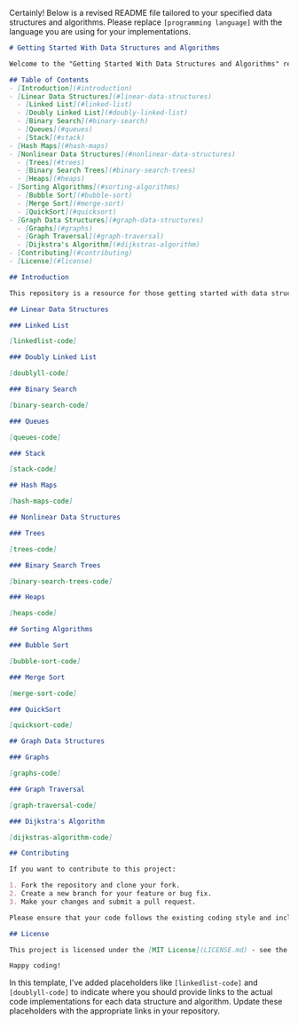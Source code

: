 Certainly! Below is a revised README file tailored to your specified data structures and algorithms. Please replace `[programming language]` with the language you are using for your implementations.

```markdown
# Getting Started With Data Structures and Algorithms

Welcome to the "Getting Started With Data Structures and Algorithms" repository! This collection is focused on implementing and understanding various data structures and algorithms in [programming language].

## Table of Contents
- [Introduction](#introduction)
- [Linear Data Structures](#linear-data-structures)
  - [Linked List](#linked-list)
  - [Doubly Linked List](#doubly-linked-list)
  - [Binary Search](#binary-search)
  - [Queues](#queues)
  - [Stack](#stack)
- [Hash Maps](#hash-maps)
- [Nonlinear Data Structures](#nonlinear-data-structures)
  - [Trees](#trees)
  - [Binary Search Trees](#binary-search-trees)
  - [Heaps](#heaps)
- [Sorting Algorithms](#sorting-algorithms)
  - [Bubble Sort](#bubble-sort)
  - [Merge Sort](#merge-sort)
  - [QuickSort](#quicksort)
- [Graph Data Structures](#graph-data-structures)
  - [Graphs](#graphs)
  - [Graph Traversal](#graph-traversal)
  - [Dijkstra's Algorithm](#dijkstras-algorithm)
- [Contributing](#contributing)
- [License](#license)

## Introduction

This repository is a resource for those getting started with data structures and algorithms. Whether you are a beginner seeking to improve your programming skills or an experienced developer revisiting fundamental concepts, you'll find a variety of implementations in this repository.

## Linear Data Structures

### Linked List

[linkedlist-code]

### Doubly Linked List

[doublyll-code]

### Binary Search

[binary-search-code]

### Queues

[queues-code]

### Stack

[stack-code]

## Hash Maps

[hash-maps-code]

## Nonlinear Data Structures

### Trees

[trees-code]

### Binary Search Trees

[binary-search-trees-code]

### Heaps

[heaps-code]

## Sorting Algorithms

### Bubble Sort

[bubble-sort-code]

### Merge Sort

[merge-sort-code]

### QuickSort

[quicksort-code]

## Graph Data Structures

### Graphs

[graphs-code]

### Graph Traversal

[graph-traversal-code]

### Dijkstra's Algorithm

[dijkstras-algorithm-code]

## Contributing

If you want to contribute to this project:

1. Fork the repository and clone your fork.
2. Create a new branch for your feature or bug fix.
3. Make your changes and submit a pull request.

Please ensure that your code follows the existing coding style and includes appropriate documentation. Feel free to open an issue to discuss new features, improvements, or any concerns you may have.

## License

This project is licensed under the [MIT License](LICENSE.md) - see the [LICENSE.md](LICENSE.md) file for details.

Happy coding!
```

In this template, I've added placeholders like `[linkedlist-code]` and `[doublyll-code]` to indicate where you should provide links to the actual code implementations for each data structure and algorithm. Update these placeholders with the appropriate links in your repository.
